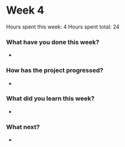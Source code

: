 # Week 4

Hours spent this week: 4
Hours spent total: 24

### What have you done this week?
-

### How has the project progressed?
-

### What did you learn this week?
-

### What next?
-

